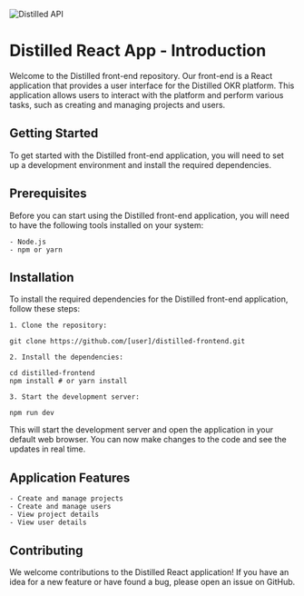 ![Distilled API](https://drive.google.com/uc?export=download&id=11KQ66lmE0gpH34W7V1yFqvuzsIWYFgWF)

# Distilled React App - Introduction

Welcome to the Distilled front-end repository. Our front-end is a React application that provides a user interface for the Distilled OKR platform. This application allows users to interact with the platform and perform various tasks, such as creating and managing projects and users.

## Getting Started

To get started with the Distilled front-end application, you will need to set up a development environment and install the required dependencies.

## Prerequisites

Before you can start using the Distilled front-end application, you will need to have the following tools installed on your system:

    - Node.js
    - npm or yarn

## Installation

To install the required dependencies for the Distilled front-end application, follow these steps:

    1. Clone the repository:

```
git clone https://github.com/[user]/distilled-frontend.git
```

    2. Install the dependencies:

```
cd distilled-frontend
npm install # or yarn install
```

    3. Start the development server:

```
npm run dev
```

This will start the development server and open the application in your default web browser. You can now make changes to the code and see the updates in real time.

## Application Features

    - Create and manage projects
    - Create and manage users
    - View project details
    - View user details

## Contributing

We welcome contributions to the Distilled React application! If you have an idea for a new feature or have found a bug, please open an issue on GitHub.